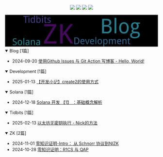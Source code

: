 
<p align='center'>
    <img src="https://badgen.net/github/issues/SpaceStation09//my-notes"/>
    <img src="https://badgen.net/badge/last-commit/2025-02-14 09:23:30"/>
    <img src="https://badgen.net/github/stars/SpaceStation09//my-notes"/>
    <img src="https://badgen.net/github/watchers/SpaceStation09//my-notes"/>
</p>
    
<summary>
    <a href="https://SpaceStation09.github.io//my-notes/"><img src="assets/wordcloud.png" title="词云" alt="词云"></a>
</summary>  

<details open>
<summary>Blog	[1篇]</summary>

- 2024-09-20 [使用Github Issues 与 Git Action 写博客 - Hello, World!](https://github.com/SpaceStation09/my-notes/issues/1) 


</details>
            
<details open>
<summary>Development	[1篇]</summary>

- 2025-01-13 [【开发小记】create2的使用方式](https://github.com/SpaceStation09/my-notes/issues/6) 


</details>
            
<details open>
<summary>Solana	[1篇]</summary>

- 2024-12-18 [Solana 开发 【1】 ：基础概念解析](https://github.com/SpaceStation09/my-notes/issues/5) 


</details>
            
<details open>
<summary>Tidbits	[1篇]</summary>

- 2025-02-13 [以太坊无密钥执行 - Nick的方法](https://github.com/SpaceStation09/my-notes/issues/8) 


</details>
            
<details open>
<summary>ZK	[2篇]</summary>

- 2024-11-01 [零知识证明-Intro： 从 Schnorr 协议到NIZK](https://github.com/SpaceStation09/my-notes/issues/4) 
- 2024-10-28 [零知识证明：R1CS 与 QAP](https://github.com/SpaceStation09/my-notes/issues/3) 


</details>
            